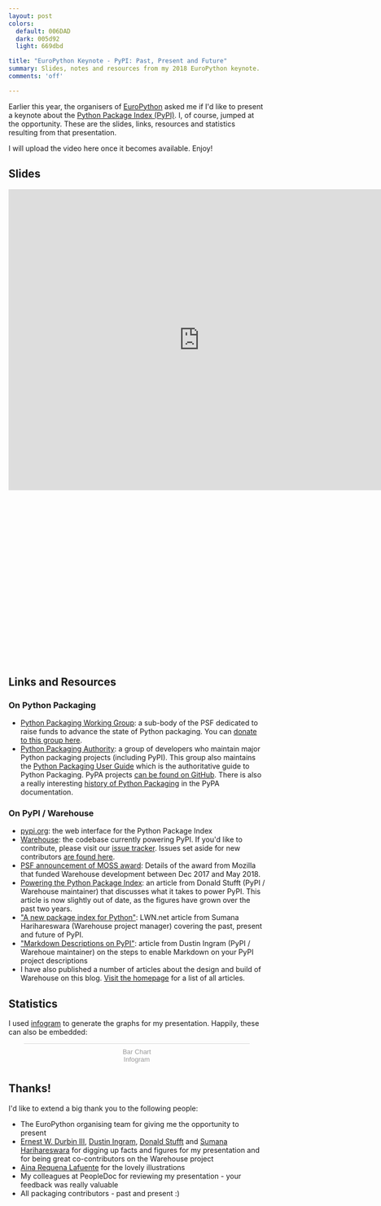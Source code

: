```yaml
---
layout: post
colors:
  default: 006DAD
  dark: 005d92
  light: 669dbd

title: "EuroPython Keynote - PyPI: Past, Present and Future"
summary: Slides, notes and resources from my 2018 EuroPython keynote.
comments: 'off'

---
```


Earlier this year, the organisers of [EuroPython](https://europython.eu/) asked me if I'd like to present a keynote about the [Python Package Index (PyPI)](http://pypi.org). I, of course, jumped at the opportunity. These are the slides, links, resources and statistics resulting from that presentation.

I will upload the video here once it becomes available. Enjoy!

## Slides
<div class="embed-container" style="padding-bottom: 66.4%;">
  <iframe src="https://docs.google.com/presentation/d/e/2PACX-1vRw88JQz20Um5wOZhhHVWSSK-LhHUmwm6Ux2IiqFMwg98pZye3NNr8Y62eSsXAmn-EWOYi6pF2gKjQC/embed?start=false&loop=false&delayms=60000"
  frameborder="0" width="750" height="591" allowfullscreen="true" mozallowfullscreen="true" webkitallowfullscreen="true"></iframe>
</div>

## Links and Resources

### On Python Packaging
- [Python Packaging Working Group](https://wiki.python.org/psf/PackagingWG/Charter): a sub-body of the PSF dedicated to raise funds to advance the state of Python packaging. You can [donate to this group here](https://donate.pypi.org).
- [Python Packaging Authority](https://www.pypa.io/): a group of developers who maintain major Python packaging projects (including PyPI). This group also maintains the [Python Packaging User Guide](https://packaging.python.org/) which is the authoritative guide to Python Packaging. PyPA projects [can be found on GitHub](https://github.com/pypa/). There is also a really interesting [history of Python Packaging](https://www.pypa.io/en/latest/history/) in the PyPA documentation.

### On PyPI / Warehouse
- [pypi.org](https://pypi.org): the web interface for the Python Package Index
- [Warehouse](https://github.com/pypa/warehouse): the codebase currently powering PyPI. If you'd like to contribute, please visit our [issue tracker](https://github.com/pypa/warehouse/issues). Issues set aside for new contributors [are found here](https://github.com/pypa/warehouse/issues?q=is%3Aopen+is%3Aissue+label%3A%22good+first+issue%22).
- [PSF announcement of MOSS award](http://pyfound.blogspot.com/2017/11/the-psf-awarded-moss-grant-pypi.html): Details of the award from Mozilla that funded Warehouse development between Dec 2017 and May 2018.
- [Powering the Python Package Index](https://caremad.io/posts/2016/05/powering-pypi/): an article from Donald Stufft (PyPI / Warehouse maintainer) that discusses what it takes to power PyPI. This article is now slightly out of date, as the figures have grown over the past two years.
- ["A new package index for Python"](https://lwn.net/Articles/751458/): LWN.net article from Sumana Harihareswara (Warehouse project manager) covering the past, present and future of PyPI.
- ["Markdown Descriptions on PyPI"](https://dustingram.com/articles/2018/03/16/markdown-descriptions-on-pypi): article from Dustin Ingram (PyPI / Warehoue maintainer) on the steps to enable Markdown on your PyPI project descriptions
- I have also published a number of articles about the design and build of Warehouse on this blog. [Visit the homepage](https://whoisnicoleharris.com/#writing) for a list of all articles.


## Statistics

I used [infogram](https://infogram.com) to generate the graphs for my presentation. Happily, these can also be embedded:

<div class="infogram-embed" data-id="4e7b0b39-4b7c-4cdf-81c6-6c425be6f1a1" data-type="interactive" data-title="Bar Chart"></div><script>!function(e,t,n,s){var i="InfogramEmbeds",o=e.getElementsByTagName(t)[0],d=/^http:/.test(e.location)?"http:":"https:";if(/^\/{2}/.test(s)&&(s=d+s),window[i]&&window[i].initialized)window[i].process&&window[i].process();else if(!e.getElementById(n)){var a=e.createElement(t);a.async=1,a.id=n,a.src=s,o.parentNode.insertBefore(a,o)}}(document,"script","infogram-async","https://e.infogram.com/js/dist/embed-loader-min.js");</script><div style="padding:8px 0;font-family:Arial!important;font-size:13px!important;line-height:15px!important;text-align:center;border-top:1px solid #dadada;margin:0 30px"><a href="https://infogram.com/4e7b0b39-4b7c-4cdf-81c6-6c425be6f1a1" style="color:#989898!important;text-decoration:none!important;" target="_blank">Bar Chart</a><br><a href="https://infogram.com" style="color:#989898!important;text-decoration:none!important;" target="_blank" rel="nofollow">Infogram</a></div>

## Thanks!

I'd like to extend a big thank you to the following people:

- The EuroPython organising team for giving me the opportunity to present
- [Ernest W. Durbin III](https://twitter.com/EWDurbin), [Dustin Ingram](https://twitter.com/di_codes), [Donald Stufft](https://twitter.com/dstufft) and [Sumana Harihareswara](https://twitter.com/brainwane) for digging up facts and figures for my presentation and for being great co-contributors on the Warehouse project
- [Aina Requena Lafuente](https://twitter.com/ainarela) for the lovely illustrations
- My colleagues at PeopleDoc for reviewing my presentation - your feedback was really valuable
- All packaging contributors - past and present :)
